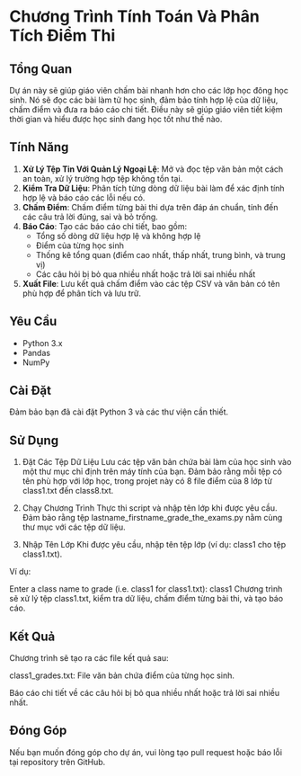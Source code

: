 # Chương Trình Tính Toán Và Phân Tích Điểm Thi

## Tổng Quan

Dự án này sẽ giúp giáo viên chấm bài nhanh hơn cho các lớp học đông học sinh. Nó sẽ đọc các bài làm tử học sinh, đảm bảo tính hợp lệ của dữ liệu, chấm điểm và đưa ra báo cáo chi tiết. Điều này sẽ giúp giáo viên tiết kiệm thời gian và hiểu được học sinh đang học tốt như thế nào.

## Tính Năng

1. **Xử Lý Tệp Tin Với Quản Lý Ngoại Lệ**: Mở và đọc tệp văn bản một cách an toàn, xử lý trường hợp tệp không tồn tại.
2. **Kiểm Tra Dữ Liệu**: Phân tích từng dòng dữ liệu bài làm để xác định tính hợp lệ và báo cáo các lỗi nếu có.
3. **Chấm Điểm**: Chấm điểm từng bài thi dựa trên đáp án chuẩn, tính đến các câu trả lời đúng, sai và bỏ trống.
4. **Báo Cáo**: Tạo các báo cáo chi tiết, bao gồm:
    - Tổng số dòng dữ liệu hợp lệ và không hợp lệ
    - Điểm của từng học sinh
    - Thống kê tổng quan (điểm cao nhất, thấp nhất, trung bình, và trung vị)
    - Các câu hỏi bị bỏ qua nhiều nhất hoặc trả lời sai nhiều nhất
5. **Xuất File**: Lưu kết quả chấm điểm vào các tệp CSV và văn bản có tên phù hợp để phân tích và lưu trữ.

## Yêu Cầu

- Python 3.x 
- Pandas
- NumPy

## Cài Đặt

Đảm bảo bạn đã cài đặt Python 3 và các thư viện cần thiết.

## Sử Dụng

1. Đặt Các Tệp Dữ Liệu
Lưu các tệp văn bản chứa bài làm của học sinh vào một thư mục chỉ định trên máy tính của bạn. Đảm bảo rằng mỗi tệp có tên phù hợp với lớp học, trong projet này có 8 file điểm của 8 lớp từ class1.txt đến class8.txt.

2. Chạy Chương Trình
Thực thi script và nhập tên lớp khi được yêu cầu. Đảm bảo rằng tệp lastname_firstname_grade_the_exams.py nằm cùng thư mục với các tệp dữ liệu.

3. Nhập Tên Lớp
Khi được yêu cầu, nhập tên tệp lớp (ví dụ: class1 cho tệp class1.txt).

Ví dụ:

Enter a class name to grade (i.e. class1 for class1.txt): class1
Chương trình sẽ xử lý tệp class1.txt, kiểm tra dữ liệu, chấm điểm từng bài thi, và tạo báo cáo.

## Kết Quả

Chương trình sẽ tạo ra các file kết quả sau:

class1_grades.txt: File văn bản chứa điểm của từng học sinh.

Báo cáo chi tiết về các câu hỏi bị bỏ qua nhiều nhất hoặc trả lời sai nhiều nhất.

## Đóng Góp

Nếu bạn muốn đóng góp cho dự án, vui lòng tạo pull request hoặc báo lỗi tại repository trên GitHub.
